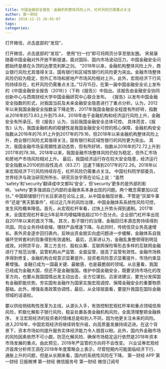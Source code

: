 ```yaml
---
title: 中国金融安全报告：金融机构整体风险上升，杠杆风险仍需重点关注
author: 第一财经
date: 2018-12-15 16:45:07
tags: 
categories: 
---
```

打开微信，点击底部的“发现”，
<!-- more -->
打开微信，点击底部的“发现”，
使用“扫一扫”即可将网页分享至朋友圈。
宋易康
随着中国金融对外开放不断提速，面对国际、国内市场波动压力，中国金融安全问题始终是悬在头顶的达摩克利斯之剑。
“2018年以来，金融机构整体风险上升，商业银行风险尤其值得关注，国有银行和区域性银行的风险更为突出。金融市场整体风险仍较为稳定，但外汇市场和房地产市场风险相对上升。此外，宏观经济下行风险持续存在，杠杆风险仍需重点关注。”12月15日，在第一届中国金融安全论上发布的《中国金融安全报告（2018）》（下称《报告》）中指出。该报告由金融安全协同创新中心与西南财经大学中国金融研究中心联合发布。
《报告》以发布中国金融安全指数的形式，对我国当前及未来金融安全隐患进行了重点分析。认为，2012年以来我国金融安全指数呈下降走势，2017年我国金融安全程度有所好转，指数从2016年的73.83上升到75.84，2018年由于金融机构和经济运行风险上升，金融安全有所承压。但《报告》认为，当前我国金融安全总体可控。
具体而言，《报告》认为，我国金融机构的稳健性是我国金融安全可控的核心保障，金融机构安全指数从2016年的76.91上升到2017年的79.16，但2018年以来金融机构整体风险上升，商业银行风险尤其值得关注，国有银行和区域性银行的风险更为突出。
其次，我国金融市场呈周期性波动态势，但有所好转，指数从2016年的72.72上升到2017年的78.38。2018年以来，我国金融市场整体风险仍较为稳定，但外汇市场和房地产市场风险相对上升。
最后，我国经济运行存在较大安全隐患，经济运行安全指数从2010的阶段性高点（83.27）迅速下降到2017年的72.26。2018年以来宏观经济下行风险持续存在，杠杆风险仍需重点关注。
中国社科院学部委员，世界经济与政治研究所所长、研究员张宇燕在论坛上说：“虽然 ‘safety’和‘security’翻译成中文都叫‘安全’，但‘security’更多的是外部的影响，‘safety’更多强调自己内部的金融体系本身出现的问题。两个概念需要加以区分。”
中国邮储银行行长吕家进在论坛上说，从中国金融现状看，不管是“灰犀牛事件”还是“黑天鹅事件”，经过近几年的风险治理，中国金融体系系统性风险可控，发生风险概率降低。首先，从宏观杠杆率看，过快上升势头得到遏制。2017年末，全国宏观杠杆率比5年前年均增幅降低超过10个百分点。企业部门杠杆率出现自2011年以来的首次下降。
其次，影子银行的治理，金融回归本源态势持续得到巩固。同业业务持续收缩，理财产品增速下降。与此同时，传统信贷业务高速增长。表外资金逐步回归表内，反映出资金脱实向虚问题进一步缓解，金融体系自我循环空转套利的现象得到有效遏制。
最后，吕家进认为，金融乱象整顿得到明显成效。对网贷平台、第三方支付、股权众筹、互联网保险等形态多样的互联网金融进行了规范治理，监管机构从严监管、全面监管，提高了监管有效性。金融市场秩序得到修复，金融机构合规意识显著提升，投资者风险意识显著提升，市场约束显著增强。
金融已成为一国最关键、最敏感，也是最脆弱的领域。从总量看，我国已经成为金融大国，但还不是金融强国。维护中国金融安全，既要坚持市场化的改革方向，也要从我国国情出发主动出击，全方位谋划。吕家进建议，要充分发挥国有金融职能优势。夯实国有金融作为国家实施宏观调控、保障金融安全的重要物质基础。此外，增强各类政策协调性，最后，从全球层面看，要提升我国在国际金融领域的话语权。
 
 
要以供给侧结构性改革为主线，从源头入手，有效控制宏观杠杆率和重点领域信用风险，积极化解影子银行风险，稳妥处置各类金融机构风险，全面清理整顿金融秩序。
关注宏观经济的投资者的情绪总是和别人不同，因为他更关注未来的风险。
进入2018年，中国宏观经济将继续转型升级，向高质量发展持续迈进。在这个背景下，资本市场如何提升服务实体经济能力令人翘首以盼。此外，国内外金融市场的风险因素依然不可小觑，防范化解风险、确保市场稳定运行依然是2018年资本市场发展的重点。由此预见，2018年严监管的方向将不会改变。
兴业证券宏观经济首席分析师王涵在2018年年度策略会上表示，尽管短期内可能面临经济下行、通胀上升的问题，但是从长期来看，国内的系统性风险在下降。
第一财经
APP
第一财经
日报微博
第一财经
微信服务号
第一财经
微信订阅号
